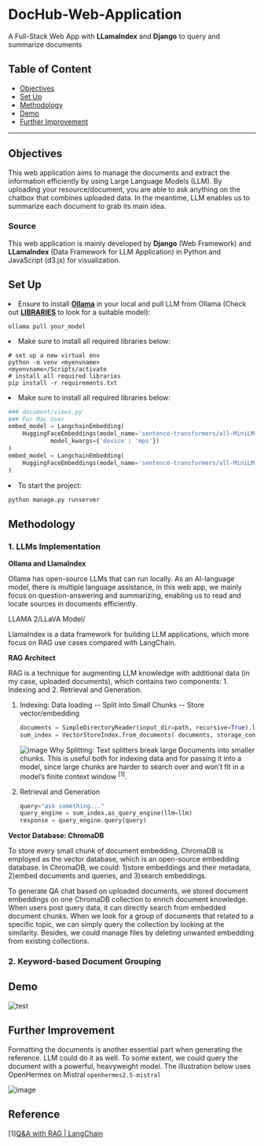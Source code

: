 # DocHub-Web-Application
A Full-Stack Web App with **LLamaIndex** and **Django** to query and summarize documents

## Table of Content
- [Objectives](#Objectives)
- [Set Up](#Set-Up)
- [Methodology](#Methodology)
- [Demo](#Demo)
- [Further Improvement](#Further-Improvement)
---

## Objectives

This web application aims to manage the documents and extract the information efficiently by using Large Language Models (LLM). By uploading your resource/document, you are able to ask anything on the chatbox that combines uploaded data. In the meantime, LLM enables us to summarize each document to grab its main idea.

### Source

This web application is mainly developed by <b>Django</b> (Web Framework) and <b>LLamaIndex</b> (Data Framework for LLM Application) in Python and JavaScript (d3.js) for visualization.

## Set Up

<li>Ensure to install <a href="https://ollama.com/"><b>Ollama</b></a> in your local and pull LLM from Ollama (Check out <a href="https://ollama.com/library"><b>LIBRARIES</b></a> to look for a suitable model):</li>

```ollama
ollama pull your_model
```

<li>Make sure to install all required libraries below: </li>

```shell
# set up a new virtual env
python -m venv <myenvname>
<myenvname>/Scripts/activate
# install all required libraries
pip install -r requirements.txt
```

<li>Make sure to install all required libraries below: </li>

```python
### document/views.py
### For Mac User
embed_model = LangchainEmbedding(
    HuggingFaceEmbeddings(model_name='sentence-transformers/all-MiniLM-L6-v2',
            model_kwargs={'device': 'mps'})
)
embed_model = LangchainEmbedding(
    HuggingFaceEmbeddings(model_name='sentence-transformers/all-MiniLM-L6-v2')
)
```

<li>To start the project:</li>

```python
python manage.py runserver
```

## Methodology
### 1. LLMs Implementation

**Ollama and LlamaIndex**

Ollama has open-source LLMs that can run locally. As an AI-language model, there is multiple language assistance, in this web app, we mainly focus on question-answering and summarizing, enabling us to read and locate sources in documents efficiently. 

LLAMA 2/LLaVA Model/

LlamaIndex is a data framework for building LLM applications, which more focus on RAG use cases compared with LangChain.

**RAG Architect**

RAG is a technique for augmenting LLM knowledge with additional data (in my case, uploaded documents), which contains two components: 1. Indexing and 2. Retrieval and Generation.

1. Indexing: Data loading -- Split into Small Chunks -- Store vector/embedding

    ```python
    documents = SimpleDirectoryReader(input_dir=path, recursive=True).load_data() #loading data and splitting
    sum_index = VectorStoreIndex.from_documents( documents, storage_context=storage_context, embed_model=embed_model) #storing vector
    ```

    ![image](https://github.com/JoyceYin/DocHub-Web-App-with-Django-and-LlamaIndex/assets/65861783/b164b8ed-d28d-4c7a-84c8-07d42cd324d0)
    Why Splitting: Text splitters break large Documents into smaller chunks. This is useful both for indexing data and for passing it into a model, since large chunks are harder to search over and won’t fit in a model’s finite context window <sup>[1]</sup>.

2. Retrieval and Generation
   
    ```python
    query="ask something..."
    query_engine = sum_index.as_query_engine(llm=llm)
    response = query_engine.query(query)
    ```

**Vector Database: ChromaDB**

To store every small chunk of document embedding, ChromaDB is employed as the vector database, which is an open-source embedding database. In ChromaDB, we could: 1)store embeddings and their metadata, 2)embed documents and queries, and 3)search embeddings.

To generate QA chat based on uploaded documents, we stored document embeddings on one ChromaDB collection to enrich document knowledge. When users post query data, it can directly search from embedded document chunks. When we look for a group of documents that related to a specific topic, we can simply query the collection by looking at the similarity. Besides, we could manage files by deleting unwanted embedding from existing collections. 

### 2. Keyword-based Document Grouping

## Demo

![test](https://github.com/JoyceYin/DocHub-Web-Application/assets/65861783/556a7f0d-a0f1-4101-aac2-a6e920a5e125)

## Further Improvement

Formatting the documents is another essential part when generating the reference. LLM could do it as well. To some extent, we could query the document with a powerful, heavyweight model. The illustration below uses OpenHermes on Mistral `openhermes2.5-mistral`

![image](https://github.com/JoyceYin/DocHub-Web-App-with-Django-and-LlamaIndex/assets/65861783/62bdc9b4-81bb-4b93-94bd-3df2d99895e8)


## Reference

[1][Q&A with RAG | LangChain](https://python.langchain.com/docs/use_cases/question_answering/#rag-architecture) 
